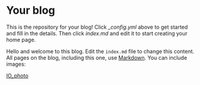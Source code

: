 # Your blog

This is the repository for your blog! Click *_config.yml* above to get started and fill in the details. Then click *index.md* and edit it to start creating your home page.

Hello and welcome to this blog. Edit the `index.md` file to change this content. All pages on the blog, including this one, use [Markdown](https://guides.github.com/features/mastering-markdown/). You can include images:

[IO_photo](images/logo.png)
